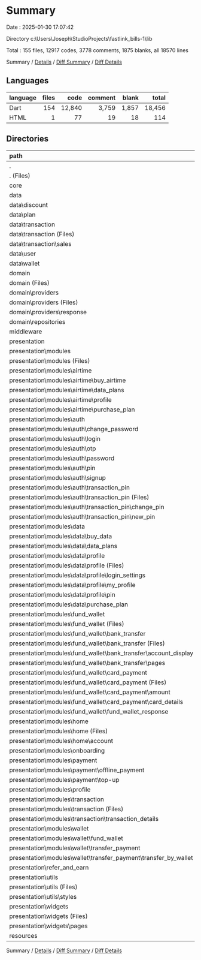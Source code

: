 # Summary

Date : 2025-01-30 17:07:42

Directory c:\\Users\\Joseph\\StudioProjects\\fastlink_bills-1\\lib

Total : 155 files,  12917 codes, 3778 comments, 1875 blanks, all 18570 lines

Summary / [Details](details.md) / [Diff Summary](diff.md) / [Diff Details](diff-details.md)

## Languages
| language | files | code | comment | blank | total |
| :--- | ---: | ---: | ---: | ---: | ---: |
| Dart | 154 | 12,840 | 3,759 | 1,857 | 18,456 |
| HTML | 1 | 77 | 19 | 18 | 114 |

## Directories
| path | files | code | comment | blank | total |
| :--- | ---: | ---: | ---: | ---: | ---: |
| . | 155 | 12,917 | 3,778 | 1,875 | 18,570 |
| . (Files) | 2 | 67 | 156 | 28 | 251 |
| core | 3 | 570 | 160 | 94 | 824 |
| data | 12 | 779 | 91 | 136 | 1,006 |
| data\\discount | 2 | 93 | 8 | 21 | 122 |
| data\\plan | 2 | 120 | 6 | 22 | 148 |
| data\\transaction | 4 | 184 | 37 | 33 | 254 |
| data\\transaction (Files) | 2 | 144 | 23 | 21 | 188 |
| data\\transaction\\sales | 2 | 40 | 14 | 12 | 66 |
| data\\user | 2 | 264 | 17 | 38 | 319 |
| data\\wallet | 2 | 118 | 23 | 22 | 163 |
| domain | 8 | 886 | 873 | 359 | 2,118 |
| domain (Files) | 1 | 51 | 3 | 22 | 76 |
| domain\\providers | 5 | 656 | 444 | 161 | 1,261 |
| domain\\providers (Files) | 3 | 618 | 438 | 148 | 1,204 |
| domain\\providers\\response | 2 | 38 | 6 | 13 | 57 |
| domain\\repositories | 2 | 179 | 426 | 176 | 781 |
| middleware | 1 | 51 | 10 | 9 | 70 |
| presentation | 127 | 10,288 | 2,428 | 1,180 | 13,896 |
| presentation\\modules | 85 | 7,831 | 1,984 | 810 | 10,625 |
| presentation\\modules (Files) | 1 | 11 | 0 | 3 | 14 |
| presentation\\modules\\airtime | 8 | 732 | 83 | 75 | 890 |
| presentation\\modules\\airtime\\buy_airtime | 2 | 155 | 16 | 17 | 188 |
| presentation\\modules\\airtime\\data_plans | 2 | 121 | 0 | 11 | 132 |
| presentation\\modules\\airtime\\profile | 2 | 190 | 49 | 27 | 266 |
| presentation\\modules\\airtime\\purchase_plan | 2 | 266 | 18 | 20 | 304 |
| presentation\\modules\\auth | 24 | 1,369 | 769 | 215 | 2,353 |
| presentation\\modules\\auth\\change_password | 2 | 133 | 2 | 20 | 155 |
| presentation\\modules\\auth\\login | 2 | 207 | 16 | 23 | 246 |
| presentation\\modules\\auth\\otp | 2 | 30 | 130 | 18 | 178 |
| presentation\\modules\\auth\\password | 5 | 362 | 99 | 55 | 516 |
| presentation\\modules\\auth\\pin | 4 | 0 | 287 | 0 | 287 |
| presentation\\modules\\auth\\signup | 2 | 193 | 70 | 17 | 280 |
| presentation\\modules\\auth\\transaction_pin | 7 | 444 | 165 | 82 | 691 |
| presentation\\modules\\auth\\transaction_pin (Files) | 1 | 49 | 4 | 5 | 58 |
| presentation\\modules\\auth\\transaction_pin\\change_pin | 4 | 235 | 79 | 39 | 353 |
| presentation\\modules\\auth\\transaction_pin\\new_pin | 2 | 160 | 82 | 38 | 280 |
| presentation\\modules\\data | 14 | 1,575 | 122 | 121 | 1,818 |
| presentation\\modules\\data\\buy_data | 3 | 575 | 4 | 28 | 607 |
| presentation\\modules\\data\\data_plans | 2 | 121 | 0 | 11 | 132 |
| presentation\\modules\\data\\profile | 7 | 613 | 100 | 62 | 775 |
| presentation\\modules\\data\\profile (Files) | 2 | 243 | 42 | 20 | 305 |
| presentation\\modules\\data\\profile\\login_settings | 2 | 90 | 1 | 10 | 101 |
| presentation\\modules\\data\\profile\\my_profile | 2 | 192 | 56 | 24 | 272 |
| presentation\\modules\\data\\profile\\pin | 1 | 88 | 1 | 8 | 97 |
| presentation\\modules\\data\\purchase_plan | 2 | 266 | 18 | 20 | 304 |
| presentation\\modules\\fund_wallet | 16 | 1,860 | 193 | 161 | 2,214 |
| presentation\\modules\\fund_wallet (Files) | 2 | 944 | 83 | 86 | 1,113 |
| presentation\\modules\\fund_wallet\\bank_transfer | 6 | 404 | 57 | 35 | 496 |
| presentation\\modules\\fund_wallet\\bank_transfer (Files) | 2 | 103 | 12 | 15 | 130 |
| presentation\\modules\\fund_wallet\\bank_transfer\\account_display | 2 | 158 | 42 | 10 | 210 |
| presentation\\modules\\fund_wallet\\bank_transfer\\pages | 2 | 143 | 3 | 10 | 156 |
| presentation\\modules\\fund_wallet\\card_payment | 6 | 464 | 48 | 36 | 548 |
| presentation\\modules\\fund_wallet\\card_payment (Files) | 2 | 197 | 24 | 24 | 245 |
| presentation\\modules\\fund_wallet\\card_payment\\amount | 2 | 180 | 7 | 9 | 196 |
| presentation\\modules\\fund_wallet\\card_payment\\card_details | 2 | 87 | 17 | 3 | 107 |
| presentation\\modules\\fund_wallet\\fund_wallet_response | 2 | 48 | 5 | 4 | 57 |
| presentation\\modules\\home | 7 | 716 | 647 | 121 | 1,484 |
| presentation\\modules\\home (Files) | 5 | 581 | 608 | 107 | 1,296 |
| presentation\\modules\\home\\account | 2 | 135 | 39 | 14 | 188 |
| presentation\\modules\\onboarding | 2 | 230 | 71 | 18 | 319 |
| presentation\\modules\\payment | 5 | 206 | 43 | 32 | 281 |
| presentation\\modules\\payment\\offline_payment | 3 | 142 | 11 | 17 | 170 |
| presentation\\modules\\payment\\top-up | 2 | 64 | 32 | 15 | 111 |
| presentation\\modules\\profile | 2 | 101 | 6 | 13 | 120 |
| presentation\\modules\\transaction | 4 | 179 | 4 | 20 | 203 |
| presentation\\modules\\transaction (Files) | 2 | 51 | 0 | 9 | 60 |
| presentation\\modules\\transaction\\transaction_details | 2 | 128 | 4 | 11 | 143 |
| presentation\\modules\\wallet | 2 | 852 | 46 | 31 | 929 |
| presentation\\modules\\wallet\\fund_wallet | 1 | 679 | 3 | 20 | 702 |
| presentation\\modules\\wallet\\transfer_payment | 1 | 173 | 43 | 11 | 227 |
| presentation\\modules\\wallet\\transfer_payment\\transfer_by_wallet | 1 | 173 | 43 | 11 | 227 |
| presentation\\refer_and_earn | 2 | 89 | 3 | 10 | 102 |
| presentation\\utils | 13 | 889 | 80 | 200 | 1,169 |
| presentation\\utils (Files) | 9 | 690 | 68 | 147 | 905 |
| presentation\\utils\\styles | 4 | 199 | 12 | 53 | 264 |
| presentation\\widgets | 27 | 1,479 | 361 | 160 | 2,000 |
| presentation\\widgets (Files) | 23 | 1,300 | 359 | 141 | 1,800 |
| presentation\\widgets\\pages | 4 | 179 | 2 | 19 | 200 |
| resources | 2 | 276 | 60 | 69 | 405 |

Summary / [Details](details.md) / [Diff Summary](diff.md) / [Diff Details](diff-details.md)